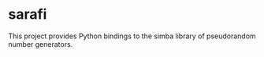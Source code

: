 # sarafi

This project provides Python bindings to the simba library of pseudorandom
number generators.
